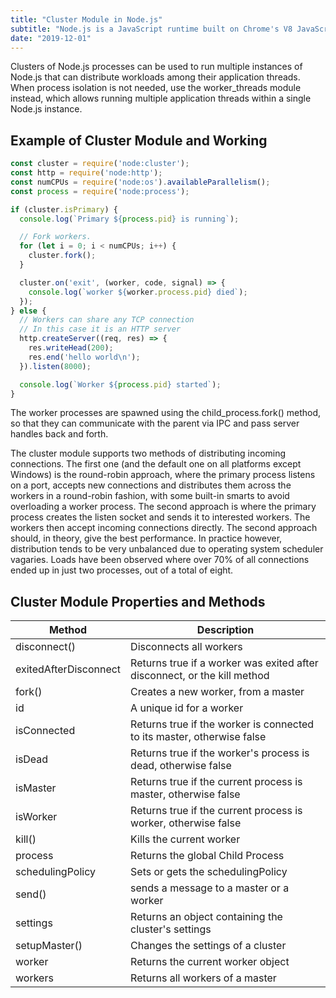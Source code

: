 ```yaml
---
title: "Cluster Module in Node.js"
subtitle: "Node.js is a JavaScript runtime built on Chrome's V8 JavaScript engine."
date: "2019-12-01"
---
```


Clusters of Node.js processes can be used to run multiple instances of Node.js that can distribute workloads among their application threads. When process isolation is not needed, use the worker_threads module instead, which allows running multiple application threads within a single Node.js instance.


## Example of Cluster Module and Working


```javascript
const cluster = require('node:cluster');
const http = require('node:http');
const numCPUs = require('node:os').availableParallelism();
const process = require('node:process');

if (cluster.isPrimary) {
  console.log(`Primary ${process.pid} is running`);

  // Fork workers.
  for (let i = 0; i < numCPUs; i++) {
    cluster.fork();
  }

  cluster.on('exit', (worker, code, signal) => {
    console.log(`worker ${worker.process.pid} died`);
  });
} else {
  // Workers can share any TCP connection
  // In this case it is an HTTP server
  http.createServer((req, res) => {
    res.writeHead(200);
    res.end('hello world\n');
  }).listen(8000);

  console.log(`Worker ${process.pid} started`);
}
```

The worker processes are spawned using the child_process.fork() method, so that they can communicate with the parent via IPC and pass server handles back and forth.

The cluster module supports two methods of distributing incoming connections. The first one (and the default one on all platforms except Windows) is the round-robin approach, where the primary process listens on a port, accepts new connections and distributes them across the workers in a round-robin fashion, with some built-in smarts to avoid overloading a worker process. The second approach is where the primary process creates the listen socket and sends it to interested workers. The workers then accept incoming connections directly. The second approach should, in theory, give the best performance. In practice however, distribution tends to be very unbalanced due to operating system scheduler vagaries. Loads have been observed where over 70% of all connections ended up in just two processes, out of a total of eight.


## Cluster Module Properties and Methods

| Method | 	Description |
| ------ | ------------- |
| disconnect()| 	Disconnects all workers|
| exitedAfterDisconnect	| Returns true if a worker was exited after disconnect, or the kill method|
| fork()	| Creates a new worker, from a master|
| id	| A unique id for a worker|
| isConnected	| Returns true if the worker is connected to its master, otherwise false|
| isDead| 	Returns true if the worker's process is dead, otherwise false|
| isMaster| 	Returns true if the current process is master, otherwise false|
| isWorker| 	Returns true if the current process is worker, otherwise false|
| kill()| 	Kills the current worker|
| process| 	Returns the global Child Process|
| schedulingPolicy| 	Sets or gets the schedulingPolicy|
| send()| 	sends a message to a master or a worker|
| settings| 	Returns an object containing the cluster's settings|
| setupMaster()	| Changes the settings of a cluster|
| worker| 	Returns the current worker object|
| workers	| Returns all workers of a master|